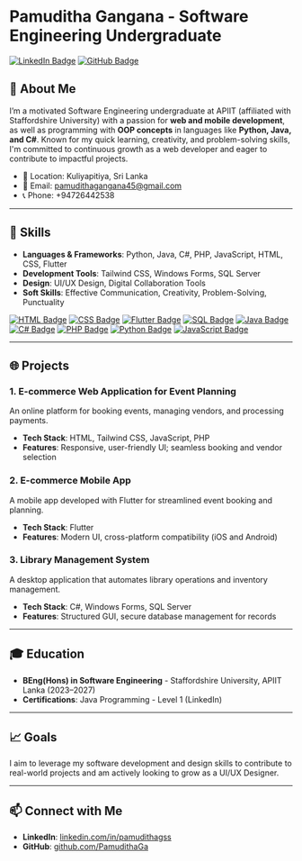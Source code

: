 # Pamuditha Gangana - Software Engineering Undergraduate

[![LinkedIn Badge](https://img.shields.io/badge/-Pamuditha%20Gangana-blue?style=flat-square&logo=Linkedin&logoColor=white&link=https://www.linkedin.com/in/pamudithagss)](https://www.linkedin.com/in/pamudithagss)
[![GitHub Badge](https://img.shields.io/badge/-PamudithaGa-black?style=flat-square&logo=github&logoColor=white&link=https://github.com/PamudithaGa)](https://github.com/PamudithaGa)

## 👋 About Me
I’m a motivated Software Engineering undergraduate at APIIT (affiliated with Staffordshire University) with a passion for **web and mobile development**, as well as programming with **OOP concepts** in languages like **Python, Java, and C#**. Known for my quick learning, creativity, and problem-solving skills, I'm committed to continuous growth as a web developer and eager to contribute to impactful projects.

- 📍 Location: Kuliyapitiya, Sri Lanka
- 📧 Email: pamudithagangana45@gmail.com
- 📞 Phone: +94726442538

---

## 🔧 Skills
- **Languages & Frameworks**: Python, Java, C#, PHP, JavaScript, HTML, CSS, Flutter
- **Development Tools**: Tailwind CSS, Windows Forms, SQL Server
- **Design**: UI/UX Design, Digital Collaboration Tools
- **Soft Skills**: Effective Communication, Creativity, Problem-Solving, Punctuality

[![HTML Badge](https://img.shields.io/badge/-HTML5-e34f26?style=flat-square&logo=html5&logoColor=white&link=https://developer.mozilla.org/en-US/docs/Web/HTML)](https://developer.mozilla.org/en-US/docs/Web/HTML)
[![CSS Badge](https://img.shields.io/badge/-CSS3-1572b6?style=flat-square&logo=css3&logoColor=white&link=https://developer.mozilla.org/en-US/docs/Web/CSS)](https://developer.mozilla.org/en-US/docs/Web/CSS)
[![Flutter Badge](https://img.shields.io/badge/-Flutter-02569B?style=flat-square&logo=flutter&logoColor=white&link=https://flutter.dev/)](https://flutter.dev/)
[![SQL Badge](https://img.shields.io/badge/-SQL-4479A1?style=flat-square&logo=postgresql&logoColor=white&link=https://www.postgresql.org/docs/)](https://www.postgresql.org/docs/)
[![Java Badge](https://img.shields.io/badge/-Java-red?style=flat-square&logo=java&logoColor=white&link=https://www.java.com/)](https://www.java.com/)
[![C# Badge](https://img.shields.io/badge/-C%23-purple?style=flat-square&logo=csharp&logoColor=white&link=https://dotnet.microsoft.com/)](https://dotnet.microsoft.com/)
[![PHP Badge](https://img.shields.io/badge/-PHP-777bb4?style=flat-square&logo=php&logoColor=white&link=https://www.php.net/)](https://www.php.net/)
[![Python Badge](https://img.shields.io/badge/-Python-blue?style=flat-square&logo=python&logoColor=white&link=https://www.python.org/)](https://www.python.org/)
[![JavaScript Badge](https://img.shields.io/badge/-JavaScript-f7df1e?style=flat-square&logo=javascript&logoColor=black&link=https://developer.mozilla.org/en-US/docs/Web/JavaScript)](https://developer.mozilla.org/en-US/docs/Web/JavaScript)



---

## 🌐 Projects

### 1. E-commerce Web Application for Event Planning
An online platform for booking events, managing vendors, and processing payments.
- **Tech Stack**: HTML, Tailwind CSS, JavaScript, PHP
- **Features**: Responsive, user-friendly UI; seamless booking and vendor selection

### 2. E-commerce Mobile App
A mobile app developed with Flutter for streamlined event booking and planning.
- **Tech Stack**: Flutter
- **Features**: Modern UI, cross-platform compatibility (iOS and Android)

### 3. Library Management System
A desktop application that automates library operations and inventory management.
- **Tech Stack**: C#, Windows Forms, SQL Server
- **Features**: Structured GUI, secure database management for records

---

## 🎓 Education
- **BEng(Hons) in Software Engineering** - Staffordshire University, APIIT Lanka (2023–2027)
- **Certifications**: Java Programming - Level 1 (LinkedIn)

---

## 📈 Goals
I aim to leverage my software development and design skills to contribute to real-world projects and am actively looking to grow as a UI/UX Designer.

--- 

## 📫 Connect with Me
- **LinkedIn**: [linkedin.com/in/pamudithagss](https://www.linkedin.com/in/pamudithagss)
- **GitHub**: [github.com/PamudithaGa](https://github.com/PamudithaGa)
